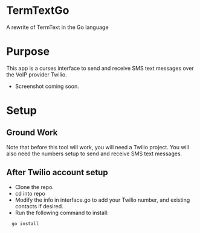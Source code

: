 # TermTextGo
A rewrite of TermText in the Go language

# Purpose
This app is a curses interface to send and receive SMS text messages
over the VoIP provider Twilio.

- Screenshot coming soon.

# Setup

## Ground Work
Note that before this tool will work, you will need a Twilio project.
You will also need the numbers setup to send and receive SMS text
messages.


## After Twilio account setup
- Clone the repo.
- cd into repo
- Modify the info in interface.go to add your Twilio number, and
  existing contacts if desired.
- Run the following command to install:

```bash
  go install

```



